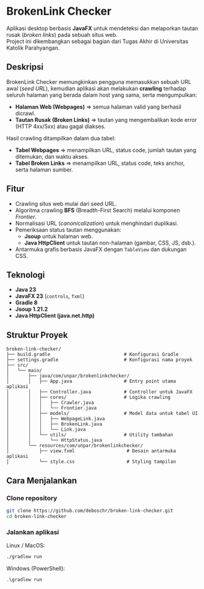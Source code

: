# BrokenLink Checker

Aplikasi desktop berbasis **JavaFX** untuk mendeteksi dan melaporkan tautan rusak (*broken links*) pada sebuah situs web.  
Project ini dikembangkan sebagai bagian dari Tugas Akhir di Universitas Katolik Parahyangan.

## Deskripsi
BrokenLink Checker memungkinkan pengguna memasukkan sebuah URL awal (*seed URL*), kemudian aplikasi akan melakukan **crawling** terhadap seluruh halaman yang berada dalam host yang sama, serta mengumpulkan:

- **Halaman Web (Webpages)** => semua halaman valid yang berhasil dicrawl.
- **Tautan Rusak (Broken Links)** => tautan yang mengembalikan kode error (HTTP 4xx/5xx) atau gagal diakses.

Hasil crawling ditampilkan dalam dua tabel:
- **Tabel Webpages** => menampilkan URL, status code, jumlah tautan yang ditemukan, dan waktu akses.
- **Tabel Broken Links** => menampilkan URL, status code, teks anchor, serta halaman sumber.

## Fitur
- Crawling situs web mulai dari seed URL.
- Algoritma crawling **BFS** (Breadth-First Search) melalui komponen *Frontier*.
- Normalisasi URL (*canonicalization*) untuk menghindari duplikasi.
- Pemeriksaan status tautan menggunakan:
    - **Jsoup** untuk halaman web.
    - **Java HttpClient** untuk tautan non-halaman (gambar, CSS, JS, dsb.).
- Antarmuka grafis berbasis JavaFX dengan `TableView` dan dukungan CSS.

## Teknologi
- **Java 23**
- **JavaFX 23** (`controls`, `fxml`)
- **Gradle 8**
- **Jsoup 1.21.2**
- **Java HttpClient (java.net.http)**

## Struktur Proyek
```
broken-link-checker/
├── build.gradle                           # Konfigurasi Gradle
├── settings.gradle                        # Konfigurasi nama proyek
├── src/
│   └── main/
│       ├── java/com/unpar/brokenlinkchecker/
│       │   ├── App.java                   # Entry point utama aplikasi
│       │   ├── Controller.java            # Controller untuk JavaFX
│       │   ├── cores/                     # Logika crawling
│       │   │   ├── Crawler.java
│       │   │   └── Frontier.java
│       │   ├── models/                    # Model data untuk tabel UI
│       │   │   ├── WebpageLink.java
│       │   │   ├── BrokenLink.java
│       │   │   └── Link.java
│       │   └── utils/                     # Utility tambahan
│       │       └── HttpStatus.java
│       └── resources/com/unpar/brokenlinkchecker/
│           ├── view.fxml                   # Desain antarmuka aplikasi
│           └── style.css                   # Styling tampilan
```

## Cara Menjalankan

### Clone repository
```bash
git clone https://github.com/deboschr/broken-link-checker.git
cd broken-link-checker
```

### Jalankan aplikasi
Linux / MacOS:
```bash
./gradlew run
```

Windows (PowerShell):
```powershell
.\gradlew run
```